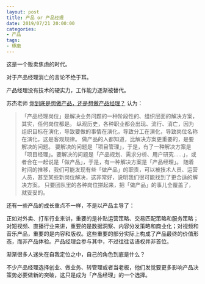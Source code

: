 ```yaml
---
layout: post
title: 产品 or 产品经理
date: 2019/07/21 20:00:00
categories:
- 产品
tags:
- 琢磨
---
```


这是一个贩卖焦虑的时代。

对于产品经理消亡的言论不绝于耳。

产品经理没有技术的硬实力，工作能力逐渐被替代。

苏杰老师 [你到底是想做产品，还是想做产品经理？](https://mp.weixin.qq.com/s?__biz=MjM5MzE3MDQ3Mw==&mid=2650406105&idx=1&sn=9a08cda6d5b24cdd92b0b7b32a5d5e91&scene=21) 认为：

> 「产品经理岗位」是解决业务问题的一种阶段性的、组织层面的解决方案，其实，任何岗位都是。
> 纵观历史，各种职业都会出现、流行、消亡，因为组织目标在演化，导致要做的事情在演化，导致分工在演化，导致岗位名称在演化，这是客观规律。
> 做产品的人都知道，比解决方案更重要的，是要解决的问题。
> 要解决的问题是「项目管理」，于是，有了一种解决方案是「项目经理」。要解决的问题是「产品规划、需求分析、用户研究……」，或者合在一起说是「做产品」，于是，有一种解决方案是「产品经理」。
> 随着时间的推移，我们可能发现有些「做产品」的职责，可以被技术人员、运营人员，甚至某些新岗位解决，这非常好，说明我们很可能找到了更合适的解决方案。
> 只要团队里的各种岗位拼起来，把「做产品」的事儿全覆盖了，就妥妥的。

还有一些产品的成长重点不一样，不是以产品主导了：

正如对外卖、打车行业来讲，重要的是补贴运营策略、交易匹配策略和服务策略；对短视频、直播行业来讲，重要的是数据洞察、内容分发策略和商业化；对视频和音乐产品，重要的是内容和版权。这些重要的部分实际上构成了产品最终的价值形态，而非产品体验。产品经理会参与其中，不过往往话语权并非首位。

渐渐很多人迷失在自我定位之中，自己的角色到底是什么？

不少产品经理选择创业、做业务、转管理或者当老板，他们发觉要更多影响产品决策势必要做新的突破，这只是成为「产品经理」的一个选择。
